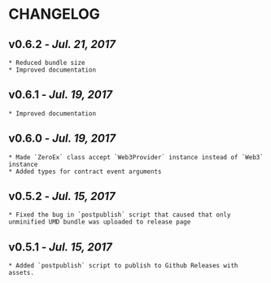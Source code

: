 # CHANGELOG

v0.6.2 - _Jul. 21, 2017_
------------------------
    * Reduced bundle size
    * Improved documentation
v0.6.1 - _Jul. 19, 2017_
------------------------
    * Improved documentation
v0.6.0 - _Jul. 19, 2017_
------------------------
    * Made `ZeroEx` class accept `Web3Provider` instance instead of `Web3` instance
    * Added types for contract event arguments
v0.5.2 - _Jul. 15, 2017_
------------------------
    * Fixed the bug in `postpublish` script that caused that only unminified UMD bundle was uploaded to release page
v0.5.1 - _Jul. 15, 2017_
------------------------
    * Added `postpublish` script to publish to Github Releases with assets.
